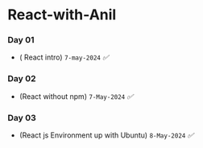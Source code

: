 # React-with-Anil

### Day 01 
* ( React intro) `7-may-2024` _✅_


### Day 02 
* (React without npm) `7-May-2024`  _✅_


### Day 03 
* (React js Environment up with Ubuntu) `8-May-2024`  _✅_